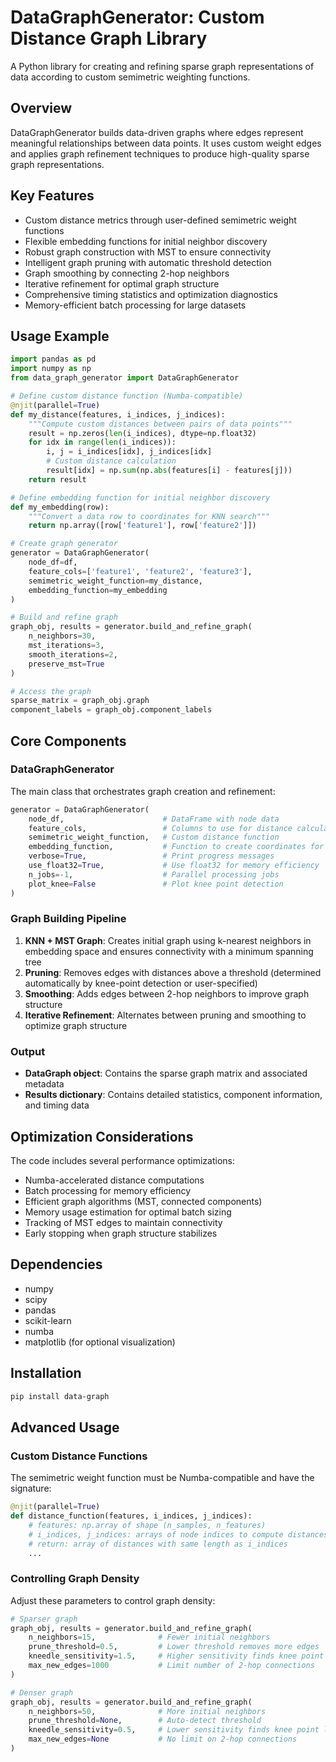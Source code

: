 # DataGraphGenerator: Custom Distance Graph Library

A Python library for creating and refining sparse graph representations of data according to custom semimetric weighting functions.

## Overview

DataGraphGenerator builds data-driven graphs where edges represent meaningful relationships between data points. It uses custom weight edges and applies graph refinement techniques to produce high-quality sparse graph representations.

## Key Features

- Custom distance metrics through user-defined semimetric weight functions
- Flexible embedding functions for initial neighbor discovery
- Robust graph construction with MST to ensure connectivity
- Intelligent graph pruning with automatic threshold detection
- Graph smoothing by connecting 2-hop neighbors
- Iterative refinement for optimal graph structure
- Comprehensive timing statistics and optimization diagnostics
- Memory-efficient batch processing for large datasets

## Usage Example

```python
import pandas as pd
import numpy as np
from data_graph_generator import DataGraphGenerator

# Define custom distance function (Numba-compatible)
@njit(parallel=True)
def my_distance(features, i_indices, j_indices):
    """Compute custom distances between pairs of data points"""
    result = np.zeros(len(i_indices), dtype=np.float32)
    for idx in range(len(i_indices)):
        i, j = i_indices[idx], j_indices[idx]
        # Custom distance calculation
        result[idx] = np.sum(np.abs(features[i] - features[j]))
    return result

# Define embedding function for initial neighbor discovery
def my_embedding(row):
    """Convert a data row to coordinates for KNN search"""
    return np.array([row['feature1'], row['feature2']])

# Create graph generator
generator = DataGraphGenerator(
    node_df=df,
    feature_cols=['feature1', 'feature2', 'feature3'],
    semimetric_weight_function=my_distance,
    embedding_function=my_embedding
)

# Build and refine graph
graph_obj, results = generator.build_and_refine_graph(
    n_neighbors=30,
    mst_iterations=3,
    smooth_iterations=2,
    preserve_mst=True
)

# Access the graph
sparse_matrix = graph_obj.graph
component_labels = graph_obj.component_labels
```

## Core Components

### DataGraphGenerator

The main class that orchestrates graph creation and refinement:

```python
generator = DataGraphGenerator(
    node_df,                      # DataFrame with node data
    feature_cols,                 # Columns to use for distance calculation
    semimetric_weight_function,   # Custom distance function
    embedding_function,           # Function to create coordinates for KNN
    verbose=True,                 # Print progress messages
    use_float32=True,             # Use float32 for memory efficiency
    n_jobs=-1,                    # Parallel processing jobs
    plot_knee=False               # Plot knee point detection
)
```

### Graph Building Pipeline

1. **KNN + MST Graph**: Creates initial graph using k-nearest neighbors in embedding space and ensures connectivity with a minimum spanning tree
2. **Pruning**: Removes edges with distances above a threshold (determined automatically by knee-point detection or user-specified)
3. **Smoothing**: Adds edges between 2-hop neighbors to improve graph structure
4. **Iterative Refinement**: Alternates between pruning and smoothing to optimize graph structure

### Output

- **DataGraph object**: Contains the sparse graph matrix and associated metadata
- **Results dictionary**: Contains detailed statistics, component information, and timing data

## Optimization Considerations

The code includes several performance optimizations:

- Numba-accelerated distance computations
- Batch processing for memory efficiency
- Efficient graph algorithms (MST, connected components)
- Memory usage estimation for optimal batch sizing
- Tracking of MST edges to maintain connectivity
- Early stopping when graph structure stabilizes

## Dependencies

- numpy
- scipy
- pandas
- scikit-learn
- numba
- matplotlib (for optional visualization)

## Installation

```bash
pip install data-graph
```

## Advanced Usage

### Custom Distance Functions

The semimetric weight function must be Numba-compatible and have the signature:

```python
@njit(parallel=True)
def distance_function(features, i_indices, j_indices):
    # features: np.array of shape (n_samples, n_features)
    # i_indices, j_indices: arrays of node indices to compute distances between
    # return: array of distances with same length as i_indices
    ...
```

### Controlling Graph Density

Adjust these parameters to control graph density:

```python
# Sparser graph
graph_obj, results = generator.build_and_refine_graph(
    n_neighbors=15,              # Fewer initial neighbors
    prune_threshold=0.5,         # Lower threshold removes more edges
    kneedle_sensitivity=1.5,     # Higher sensitivity finds knee point earlier
    max_new_edges=1000           # Limit number of 2-hop connections
)

# Denser graph
graph_obj, results = generator.build_and_refine_graph(
    n_neighbors=50,              # More initial neighbors
    prune_threshold=None,        # Auto-detect threshold
    kneedle_sensitivity=0.5,     # Lower sensitivity finds knee point later
    max_new_edges=None           # No limit on 2-hop connections
)
```